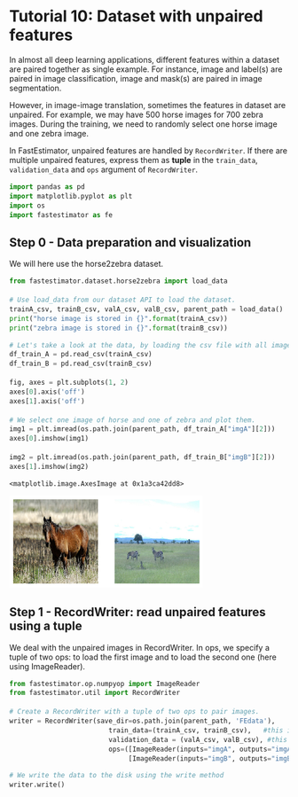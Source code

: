 # Tutorial 10: Dataset with unpaired features

In almost all deep learning applications, different features within a dataset are paired together as single example. For instance, image and label(s) are paired in image classification, image and mask(s) are paired in image segmentation.

However, in image-image translation, sometimes the features in dataset are unpaired. For example, we may have 500 horse images for 700 zebra images. During the training, we need to randomly select one horse image and one zebra image. 

In FastEstimator, unpaired features are handled by `RecordWriter`. If there are multiple unpaired features, express them as __tuple__  in the `train_data`, `validation_data` and `ops` argument of `RecordWriter`.


```python
import pandas as pd
import matplotlib.pyplot as plt
import os
import fastestimator as fe
```

## Step 0 - Data preparation and visualization
We will here use the horse2zebra dataset.


```python
from fastestimator.dataset.horse2zebra import load_data

# Use load_data from our dataset API to load the dataset.
trainA_csv, trainB_csv, valA_csv, valB_csv, parent_path = load_data()
print("horse image is stored in {}".format(trainA_csv))
print("zebra image is stored in {}".format(trainB_csv))
```


```python
# Let's take a look at the data, by loading the csv file with all images path information.
df_train_A = pd.read_csv(trainA_csv)
df_train_B = pd.read_csv(trainB_csv)

fig, axes = plt.subplots(1, 2)
axes[0].axis('off')
axes[1].axis('off')

# We select one image of horse and one of zebra and plot them.
img1 = plt.imread(os.path.join(parent_path, df_train_A["imgA"][2]))
axes[0].imshow(img1)

img2 = plt.imread(os.path.join(parent_path, df_train_B["imgB"][2]))
axes[1].imshow(img2)
```




    <matplotlib.image.AxesImage at 0x1a3ca42dd8>




![png](t10_unpaired_dataset_files/t10_unpaired_dataset_4_1.png)


## Step 1 - RecordWriter: read unpaired features using a tuple

We deal with the unpaired images in RecordWriter. In ops, we specify a tuple of two ops: to load the first image and to load the second one (here using ImageReader).


```python
from fastestimator.op.numpyop import ImageReader
from fastestimator.util import RecordWriter

# Create a RecordWriter with a tuple of two ops to pair images.
writer = RecordWriter(save_dir=os.path.join(parent_path, 'FEdata'),
                         train_data=(trainA_csv, trainB_csv),   #this is a tuple
                         validation_data = (valA_csv, valB_csv), #this is a tuple
                         ops=([ImageReader(inputs="imgA", outputs="imgA", parent_path=parent_path)], # first tuple element
                              [ImageReader(inputs="imgB", outputs="imgB", parent_path=parent_path)])) # second tuple element
```


```python
# We write the data to the disk using the write method
writer.write()
```
